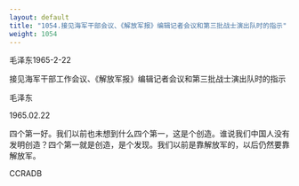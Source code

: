 ```yaml
---
layout: default
title: "1054.接见海军干部会议、《解放军报》编辑记者会议和第三批战士演出队时的指示"
weight: 1054
---
```


毛泽东1965-2-22

接见海军干部工作会议、《解放军报》编辑记者会议和第三批战士演出队时的指示

毛泽东

1965.02.22

四个第一好。我们以前也未想到什么四个第一，这是个创造。谁说我们中国人没有发明创造？四个第一就是创造，是个发现。我们以前是靠解放军的，以后仍然要靠解放军。

CCRADB

